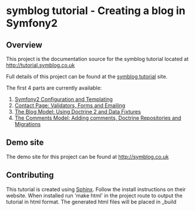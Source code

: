 symblog tutorial - Creating a blog in Symfony2
=====================================

Overview
--------

This project is the documentation source for the symblog tutorial located at
http://tutorial.symblog.co.uk

Full details of this project can be found at the
[symblog tutorial](http://tutorial.symblog.co.uk) site.

The first 4 parts are currently available:

1. [Symfony2 Configuration and Templating](http://tutorial.symblog.co.uk/docs/configuration-and-templating.html)
2. [Contact Page: Validators, Forms and Emailing](http://tutorial.symblog.co.uk/docs/validators-and-forms.html)
3. [The Blog Model: Using Doctrine 2 and Data Fixtures](http://tutorial.symblog.co.uk/docs/doctrine-2-the-blog-model.html)
4. [The Comments Model: Adding comments, Doctrine Repositories and Migrations](http://tutorial.symblog.co.uk/docs/extending-the-model-blog-comments.html)

Demo site
---------

The demo site for this project can be found at http://symblog.co.uk

Contributing
------------

This tutorial is created using [Sphinx](http://sphinx.pocoo.org/). Follow the
install instructions on their website. When installed run 'make html' in the
project route to output the tutorial in html format. The generated html files
will be placed in _build